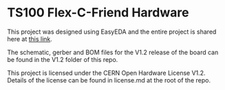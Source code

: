 # TS100 Flex-C-Friend Hardware

This project was designed using EasyEDA and the entire project is shared here at [this link](https://easyeda.com/ecenuig/ts100-usb-c-board_copy).

The schematic, gerber and BOM files for the V1.2 release of the board can be found in the V1.2 folder of this repo.

This project is licensed under the CERN Open Hardware License V1.2. Details of the license can be found in license.md at the root of the repo. 